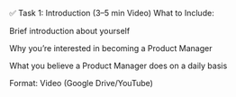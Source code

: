 ✅ Task 1: Introduction (3–5 min Video) What to Include:

Brief introduction about yourself

Why you’re interested in becoming a Product Manager

What you believe a Product Manager does on a daily basis

Format: Video (Google Drive/YouTube)
